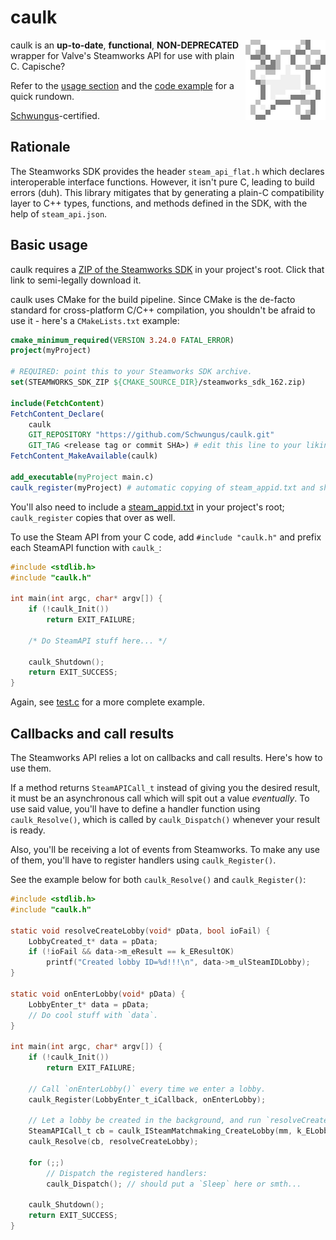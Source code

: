 # caulk

<img align="right" height="128" src="assets/huge-caulk.png" alt="A splatter of caulk paste">

caulk is an **up-to-date**, **functional**, **NON-DEPRECATED** wrapper for Valve's Steamworks API for use with plain C. Capische?

Refer to the [usage section](#basic-usage) and the [code example](src/caulk-test.c) for a quick rundown.

[Schwungus](https://github.com/Schwungus)-certified.

## Rationale

The Steamworks SDK provides the header `steam_api_flat.h` which declares interoperable interface functions. However, it isn't pure C, leading to build errors (duh). This library mitigates that by generating a plain-C compatibility layer to C++ types, functions, and methods defined in the SDK, with the help of `steam_api.json`.

## Basic usage

caulk requires a [ZIP of the Steamworks SDK](https://partner.steamgames.com/downloads/steamworks_sdk_162.zip) in your project's root. Click that link to semi-legally download it.

caulk uses CMake for the build pipeline. Since CMake is the de-facto standard for cross-platform C/C++ compilation, you shouldn't be afraid to use it - here's a `CMakeLists.txt` example:

```cmake
cmake_minimum_required(VERSION 3.24.0 FATAL_ERROR)
project(myProject)

# REQUIRED: point this to your Steamworks SDK archive.
set(STEAMWORKS_SDK_ZIP ${CMAKE_SOURCE_DIR}/steamworks_sdk_162.zip)

include(FetchContent)
FetchContent_Declare(
    caulk
    GIT_REPOSITORY "https://github.com/Schwungus/caulk.git"
    GIT_TAG <release tag or commit SHA>) # edit this line to your liking
FetchContent_MakeAvailable(caulk)

add_executable(myProject main.c)
caulk_register(myProject) # automatic copying of steam_appid.txt and shared library objects
```

You'll also need to include a [steam_appid.txt](steam_appid.txt) in your project's root; `caulk_register` copies that over as well.

To use the Steam API from your C code, add `#include "caulk.h"` and prefix each SteamAPI function with `caulk_`:

```c
#include <stdlib.h>
#include "caulk.h"

int main(int argc, char* argv[]) {
    if (!caulk_Init())
        return EXIT_FAILURE;

    /* Do SteamAPI stuff here... */

    caulk_Shutdown();
    return EXIT_SUCCESS;
}
```

Again, see [test.c](src/caulk-test.c) for a more complete example.

## Callbacks and call results

The Steamworks API relies a lot on callbacks and call results. Here's how to use them.

If a method returns `SteamAPICall_t` instead of giving you the desired result, it must be an asynchronous call which will spit out a value _eventually_. To use said value, you'll have to define a handler function using `caulk_Resolve()`, which is called by `caulk_Dispatch()` whenever your result is ready.

Also, you'll be receiving a lot of events from Steamworks. To make any use of them, you'll have to register handlers using `caulk_Register()`.

See the example below for both `caulk_Resolve()` and `caulk_Register()`:

```c
#include <stdlib.h>
#include "caulk.h"

static void resolveCreateLobby(void* pData, bool ioFail) {
    LobbyCreated_t* data = pData;
    if (!ioFail && data->m_eResult == k_EResultOK)
        printf("Created lobby ID=%d!!!\n", data->m_ulSteamIDLobby);
}

static void onEnterLobby(void* pData) {
    LobbyEnter_t* data = pData;
    // Do cool stuff with `data`.
}

int main(int argc, char* argv[]) {
    if (!caulk_Init())
        return EXIT_FAILURE;

    // Call `onEnterLobby()` every time we enter a lobby.
    caulk_Register(LobbyEnter_t_iCallback, onEnterLobby);

    // Let a lobby be created in the background, and run `resolveCreateLobby()` when it's done.
    SteamAPICall_t cb = caulk_ISteamMatchmaking_CreateLobby(mm, k_ELobbyTypeFriendsOnly, 2);
    caulk_Resolve(cb, resolveCreateLobby);

    for (;;)
        // Dispatch the registered handlers:
        caulk_Dispatch(); // should put a `Sleep` here or smth...

    caulk_Shutdown();
    return EXIT_SUCCESS;
}
```
